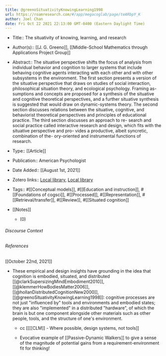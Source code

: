 ```yaml
---
title: @greenoSituativityKnowingLearning1998
url: https://roamresearch.com/#/app/megacoglab/page/teARbpY_K
author: Joel Chan
date: Fri Oct 22 2021 22:13:00 GMT-0400 (Eastern Daylight Time)
---
```


- Title:: The situativity of knowing, learning, and research
- Author(s):: [[J. G. Greeno]], [[Middle-School Mathematics through Applications Project Group]]
- Abstract:: The situative perspective shifts the focus of analysis from individual behavior and cognition to larger systems that include behaving cognitive agents interacting with each other and with other subsystems in the environment. The first section presents a version of the situative perspective that draws on studies of social interaction, philosophical situation theory, and ecological psychology. Framing as- sumptions and concepts are proposed for a synthesis of the situative and cognitive theoretical perspectives, and a further situative synthesis is suggested that would draw on dynamic-systems theory. The second section discusses relations between the situative, cognitive, and behaviorist theoretical perspectives and principles of educational practice. The third section discusses an approach to re- search and social practice called interactive research and design, which fits with the situative perspective and pro- vides a productive, albeit syncretic, combination of the- ory-oriented and instrumental functions of research.
- Type:: [[Article]]
- Publication:: American Psychologist
- Date Added:: [[August 1st, 2021]]
- Zotero links:: [Local library](zotero://select/groups/2451508/items/YPSIQ2HX), [Local library](https://www.zotero.org/groups/2451508/items/YPSIQ2HX)
- Tags:: #[[Conceptual models]], #[[Education and instruction]], #[[Foundations of cogsci]], #[[Processed]], #[[Representation]], #[[Retrieval/transfer]], #[[Review]], #[[Situated cognition]]
- [[Notes]]

    - (0)

###### Discourse Context



###### References

[[October 22nd, 2021]]

- These empirical and design insights have grounding in the idea that cognition is embodied, situated, and distributed [[@clarkSupersizingMindEmbodiment2010]], [[@klemmerHowBodiesMatter2006]], [[@hollanDistributedCognitionNew2000]], [[@greenoSituativityKnowingLearning1998]]: cognitive processes are not just "influenced by" tools and environments and embodied states; they are also "implemented" in a distributed "hardware", of which the brain is but one component alongside other materials such as other people, tools, and the structure of one's environment.

    - cc [[[[CLM]] - Where possible, design systems, not tools]]

    - Evocative example of [[Passive-Dynamic Walkers]] to give a sense of the magnitude of potential gains from a requirement-environment fit for thinking!
